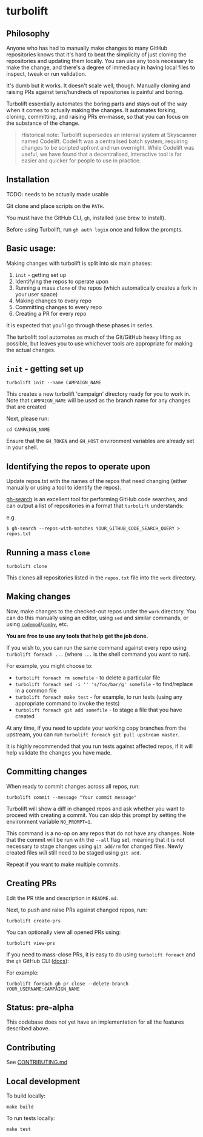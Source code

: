 # turbolift

## Philosophy

Anyone who has had to manually make changes to many GitHub repositories knows that it's hard to beat the simplicity of just cloning the repositories and updating them locally. You can use any tools necessary to make the change, and there's a degree of immediacy in having local files to inspect, tweak or run validation.

It's dumb but it works. It doesn't scale well, though. Manually cloning and raising PRs against tens/hundreds of repositories is painful and boring.

Turbolift essentially automates the boring parts and stays out of the way when it comes to actually making the changes. It automates forking, cloning, committing, and raising PRs en-masse, so that you can focus on the substance of the change.

> Historical note: Turbolift supersedes an internal system at Skyscanner named Codelift. Codelift was a centralised batch system, requiring changes to be scripted upfront and run overnight. While Codelift was useful, we have found that a decentralised, interactive tool is far easier and quicker for people to use in practice. 

## Installation

TODO: needs to be actually made usable

Git clone and place scripts on the `PATH`.

You must have the GitHub CLI, `gh`, installed (use brew to install).

Before using Turbolift, run `gh auth login` once and follow the prompts.

## Basic usage:

Making changes with turbolift is split into six main phases:

1. `init` - getting set up
2. Identifying the repos to operate upon
3. Running a mass `clone` of the repos (which automatically creates a fork in your user space)
4. Making changes to every repo
5. Committing changes to every repo
6. Creating a PR for every repo

It is expected that you'll go through these phases in series.

The turbolift tool automates as much of the Git/GitHub heavy lifting as possible, but leaves you to use whichever tools are appropriate for making the actual changes.


## `init` - getting set up

```turbolift init --name CAMPAIGN_NAME```

This creates a new turbolift 'campaign' directory ready for you to work in.
Note that `CAMPAIGN_NAME` will be used as the branch name for any changes that are created

Next, please run:

```cd CAMPAIGN_NAME```

Ensure that the `GH_TOKEN` and `GH_HOST` environment variables are already set in your shell.

## Identifying the repos to operate upon

Update repos.txt with the names of the repos that need changing (either manually or using a tool to identify the repos).

[gh-search](https://github.com/janeklb/gh-search) is an excellent tool for performing GitHub code searches, and can output a list of repositories in a format that `turbolift` understands:

e.g.
```
$ gh-search --repos-with-matches YOUR_GITHUB_CODE_SEARCH_QUERY > repos.txt
```

## Running a mass `clone`

```turbolift clone```

This clones all repositories listed in the `repos.txt` file into the `work` directory.

## Making changes

Now, make changes to the checked-out repos under the `work` directory. 
You can do this manually using an editor, using `sed` and similar commands, or using [`codemod`](https://github.com/facebook/codemod)/[`comby`](https://comby.dev/), etc. 

**You are free to use any tools that help get the job done.**

If you wish to, you can run the same command against every repo using `turbolift foreach ...` (where `...` is the shell command you want to run).

For example, you might choose to:

* `turbolift foreach rm somefile` - to delete a particular file
* `turbolift foreach sed -i '' 's/foo/bar/g' somefile` - to find/replace in a common file
* `turbolift foreach make test` - for example, to run tests (using any appropriate command to invoke the tests)
* `turbolift foreach git add somefile` - to stage a file that you have created

At any time, if you need to update your working copy branches from the upstream, you can run `turbolift foreach git pull upstream master`.

It is highly recommended that you run tests against affected repos, if it will help validate the changes you have made.

## Committing changes

When ready to commit changes across all repos, run:

```turbolift commit --message "Your commit message"```

Turbolift will show a diff in changed repos and ask whether you want to proceed with creating a commit. You can skip this prompt by setting the environment variable `NO_PROMPT=1`.

This command is a no-op on any repos that do not have any changes. 
Note that the commit will be run with the `--all` flag set, meaning that it is not necessary to stage changes using `git add/rm` for changed files. 
Newly created files _will_ still need to be staged using `git add`.

Repeat if you want to make multiple commits.

## Creating PRs

Edit the PR title and description in `README.md`.

Next, to push and raise PRs against changed repos, run:

```turbolift create-prs```

You can optionally view all opened PRs using:

```turbolift view-prs```

If you need to mass-close PRs, it is easy to do using `turbolift foreach` and the `gh` GitHub CLI ([docs](https://cli.github.com/manual/gh_pr_close)):

For example:

```
turbolift foreach gh pr close --delete-branch YOUR_USERNAME:CAMPAIGN_NAME
```

## Status: pre-alpha

This codebase does not yet have an implementation for all the features described above.

## Contributing

See [CONTRIBUTING.md](./CONTRIBUTING.md)

## Local development

To build locally:
```
make build
```

To run tests locally:
```
make test
```
